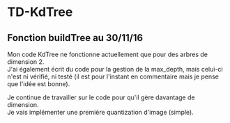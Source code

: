 # TD-KdTree

## Fonction buildTree au 30/11/16

Mon code KdTree ne fonctionne actuellement que pour des arbres de dimension 2.  
J'ai également écrit du code pour la gestion de la max_depth, mais celui-ci n'est ni vérifié, ni testé (il est pour l'instant en commentaire mais je pense que l'idée est bonne).  
  
Je continue de travailler sur le code pour qu'il gère davantage de dimension.  
Je vais implémenter une première quantization d'image (simple).  
